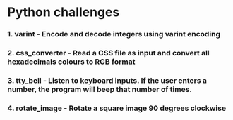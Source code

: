 # Python challenges

### 1. varint - Encode and decode integers using varint encoding
### 2. css_converter - Read a CSS file as input and convert all hexadecimals colours to RGB format
### 3. tty_bell - Listen to keyboard inputs. If the user enters a number, the program will beep that number of times.
### 4. rotate_image - Rotate a square image 90 degrees clockwise